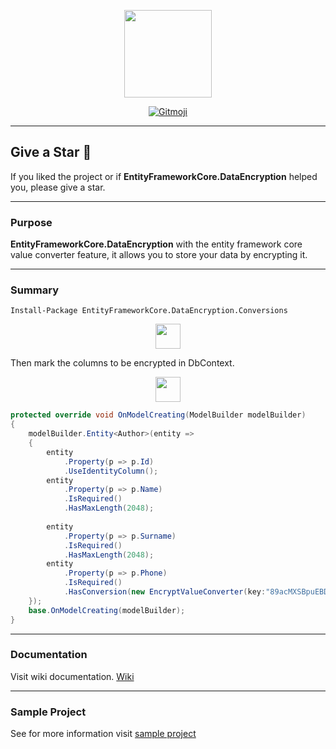 <p align="center">
  <img src="https://user-images.githubusercontent.com/47147484/168492480-206b432f-0d3f-4ee7-9ecf-19df9f7973b6.png" style="max-width:100%;" height="140" />
</p>

<p align="center">
  <a href="https://gitmoji.carloscuesta.me">
    <img src="https://img.shields.io/badge/gitmoji-%20😜%20😍-FFDD67.svg?style=flat-square" alt="Gitmoji">
  </a> 
</p>


***

## Give a Star 🌟
If you liked the project or if **EntityFrameworkCore.DataEncryption** helped you, please give a star.

***

### Purpose
**EntityFrameworkCore.DataEncryption** with the entity framework core value converter feature, it allows you to store your data by encrypting it.

***

### Summary

```
Install-Package EntityFrameworkCore.DataEncryption.Conversions
```

<p align="center">
  <img src="https://user-images.githubusercontent.com/47147484/169529159-8f400ad7-922b-43f3-867f-4eeb93aa724b.png" style="max-width:100%;" height="40" />
</p>

Then mark the columns to be encrypted in DbContext.

<p align="center">
  <img src="https://user-images.githubusercontent.com/47147484/169529159-8f400ad7-922b-43f3-867f-4eeb93aa724b.png" style="max-width:100%;" height="40" />
</p>

```csharp
protected override void OnModelCreating(ModelBuilder modelBuilder)
{
    modelBuilder.Entity<Author>(entity =>
    {
        entity
            .Property(p => p.Id)
            .UseIdentityColumn();
        entity
            .Property(p => p.Name)
            .IsRequired()
            .HasMaxLength(2048);
        
        entity
            .Property(p => p.Surname)
            .IsRequired()
            .HasMaxLength(2048);
        entity
            .Property(p => p.Phone)
            .IsRequired()
            .HasConversion(new EncryptValueConverter(key:"89acMXSBpuEBDWHZ"));
    });
    base.OnModelCreating(modelBuilder);
}
```

***

### Documentation
Visit wiki documentation. [Wiki](https://github.com/furkandeveloper/EntityFrameworkCore.DataEncryption/wiki)

***

### Sample Project

See for more information visit [sample project](https://github.com/furkandeveloper/EntityFrameworkCore.DataEncryption/tree/master/sample/EntityFrameworkCore.DataEncryption.Sample)
